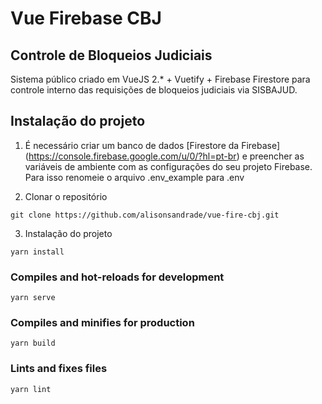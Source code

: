 # Vue Firebase CBJ
## Controle de Bloqueios Judiciais
Sistema público criado em VueJS 2.* + Vuetify + Firebase Firestore para controle interno das requisições de bloqueios judiciais via SISBAJUD.

## Instalação do projeto
1. É necessário criar um banco de dados [Firestore da Firebase] (https://console.firebase.google.com/u/0/?hl=pt-br) e preencher as variáveis de ambiente com as configurações do seu projeto Firebase. Para isso renomeie o arquivo .env_example para .env

2. Clonar o repositório
```
git clone https://github.com/alisonsandrade/vue-fire-cbj.git
```

3. Instalação do projeto
```
yarn install
```

### Compiles and hot-reloads for development
```
yarn serve
```

### Compiles and minifies for production
```
yarn build
```

### Lints and fixes files
```
yarn lint
```
